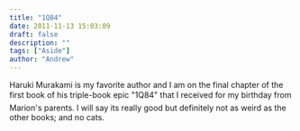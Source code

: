 ```yaml
---
title: "1Q84"
date: 2011-11-13 15:03:09
draft: false
description: ""
tags: ["Aside"]
author: "Andrew"
---
```


Haruki Murakami is my favorite author and I am on the final chapter of the first book of his triple-book epic "1Q84" that I received for my birthday from Marion's parents. I will say its really good but definitely not as weird as the other books; and no cats.
